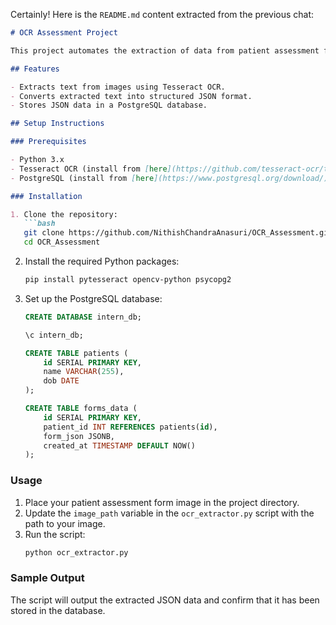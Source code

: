 Certainly! Here is the `README.md` content extracted from the previous chat:

```markdown
# OCR Assessment Project

This project automates the extraction of data from patient assessment forms using Optical Character Recognition (OCR) and stores the structured data in a PostgreSQL database.

## Features

- Extracts text from images using Tesseract OCR.
- Converts extracted text into structured JSON format.
- Stores JSON data in a PostgreSQL database.

## Setup Instructions

### Prerequisites

- Python 3.x
- Tesseract OCR (install from [here](https://github.com/tesseract-ocr/tesseract))
- PostgreSQL (install from [here](https://www.postgresql.org/download/))

### Installation

1. Clone the repository:
   ```bash
   git clone https://github.com/NithishChandraAnasuri/OCR_Assessment.git
   cd OCR_Assessment
   ```

2. Install the required Python packages:
   ```bash
   pip install pytesseract opencv-python psycopg2
   ```

3. Set up the PostgreSQL database:
   ```sql
   CREATE DATABASE intern_db;

   \c intern_db;

   CREATE TABLE patients (
       id SERIAL PRIMARY KEY,
       name VARCHAR(255),
       dob DATE
   );

   CREATE TABLE forms_data (
       id SERIAL PRIMARY KEY,
       patient_id INT REFERENCES patients(id),
       form_json JSONB,
       created_at TIMESTAMP DEFAULT NOW()
   );
   ```

### Usage

1. Place your patient assessment form image in the project directory.
2. Update the `image_path` variable in the `ocr_extractor.py` script with the path to your image.
3. Run the script:
   ```bash
   python ocr_extractor.py
   ```

### Sample Output

The script will output the extracted JSON data and confirm that it has been stored in the database.


